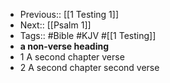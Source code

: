 - Previous:: [[1 Testing 1]]
- Next:: [[Psalm 1]]
- Tags:: #Bible #KJV #[[1 Testing]]
- **a non-verse heading**
- 1 A second chapter verse
- 2 A second chapter second verse
